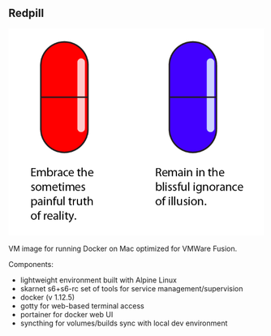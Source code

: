 ## Redpill

![](docs/redpill.png)

VM image for running Docker on Mac optimized for VMWare Fusion. 

Components:
 * lightweight environment built with Alpine Linux
 * skarnet s6+s6-rc set of tools for service management/supervision
 * docker (v 1.12.5)
 * gotty for web-based terminal access
 * portainer for docker web UI
 * syncthing for volumes/builds sync with local dev environment
